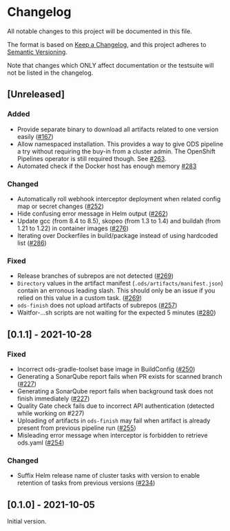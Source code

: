 # Changelog
All notable changes to this project will be documented in this file.

The format is based on [Keep a Changelog](https://keepachangelog.com/en/1.0.0/),
and this project adheres to [Semantic Versioning](https://semver.org/spec/v2.0.0.html).

Note that changes which ONLY affect documentation or the testsuite will not be
listed in the changelog.

## [Unreleased]
### Added

- Provide separate binary to download all artifacts related to one version easily ([#167](https://github.com/opendevstack/ods-pipeline/issues/167))
- Allow namespaced installation. This provides a way to give ODS pipeline a try without requiring the buy-in from a cluster admin. The OpenShift Pipelines operator is still required though. See [#263](https://github.com/opendevstack/ods-pipeline/issues/263).
- Automated check if the Docker host has enough memory [#283](https://github.com/opendevstack/ods-pipeline/issues/283)

### Changed

- Automatically roll webhook interceptor deployment when related config map or secret changes ([#252](https://github.com/opendevstack/ods-pipeline/issues/252))
- Hide confusing error message in Helm output ([#262](https://github.com/opendevstack/ods-pipeline/issues/262))
- Update gcc (from 8.4 to 8.5), skopeo (from 1.3 to 1.4) and buildah (from 1.21 to 1.22) in container images ([#276](https://github.com/opendevstack/ods-pipeline/pull/276))
- Iterating over Dockerfiles in build/package instead of using hardcoded list ([#286](https://github.com/opendevstack/ods-pipeline/issues/286))

### Fixed

- Release branches of subrepos are not detected ([#269](https://github.com/opendevstack/ods-pipeline/pull/269))
- `Directory` values in the artifact manifest (`.ods/artifacts/manifest.json`) contain an erronous leading slash. This should only be an issue if you relied on this value in a custom task. ([#269](https://github.com/opendevstack/ods-pipeline/pull/269))
- `ods-finish` does not upload artifacts of subrepos ([#257](https://github.com/opendevstack/ods-pipeline/issues/257))
- Waitfor-...sh scripts are not waiting for the expected 5 minutes ([#280](https://github.com/opendevstack/ods-pipeline/issues/280))

## [0.1.1] - 2021-10-28
### Fixed

- Incorrect ods-gradle-toolset base image in BuildConfig ([#250](https://github.com/opendevstack/ods-pipeline/issues/250))
- Generating a SonarQube report fails when PR exists for scanned branch ([#227](https://github.com/opendevstack/ods-pipeline/issues/227))
- Generating a SonarQube report fails when background task does not finish immediately ([#227](https://github.com/opendevstack/ods-pipeline/issues/227))
- Quality Gate check fails due to incorrect API authentication (detected while working on #227)
- Uploading of artifacts in `ods-finish` may fail when artifact is already present from previous pipeline run ([#255](https://github.com/opendevstack/ods-pipeline/issues/255))
- Misleading error message when interceptor is forbidden to retrieve ods.yaml ([#254](https://github.com/opendevstack/ods-pipeline/issues/254))

### Changed

- Suffix Helm release name of cluster tasks with version to enable retention of tasks from previous versions ([#234](https://github.com/opendevstack/ods-pipeline/issues/234))

## [0.1.0] - 2021-10-05

Initial version.
